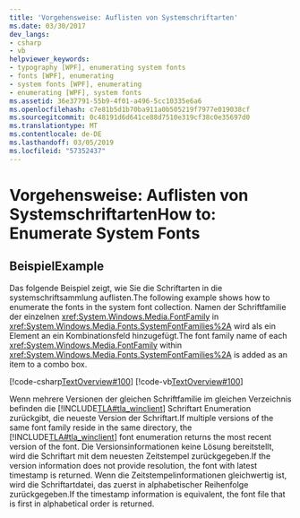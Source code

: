 ```yaml
---
title: 'Vorgehensweise: Auflisten von Systemschriftarten'
ms.date: 03/30/2017
dev_langs:
- csharp
- vb
helpviewer_keywords:
- typography [WPF], enumerating system fonts
- fonts [WPF], enumerating
- system fonts [WPF], enumerating
- enumerating [WPF], system fonts
ms.assetid: 36e37791-55b9-4f01-a496-5cc10335e6a6
ms.openlocfilehash: c7e81b5d1b70ba911a0b505219f7977e019038cf
ms.sourcegitcommit: 0c48191d6d641ce88d7510e319cf38c0e35697d0
ms.translationtype: MT
ms.contentlocale: de-DE
ms.lasthandoff: 03/05/2019
ms.locfileid: "57352437"
---
```

# <a name="how-to-enumerate-system-fonts"></a><span data-ttu-id="035ce-102">Vorgehensweise: Auflisten von Systemschriftarten</span><span class="sxs-lookup"><span data-stu-id="035ce-102">How to: Enumerate System Fonts</span></span>
## <a name="example"></a><span data-ttu-id="035ce-103">Beispiel</span><span class="sxs-lookup"><span data-stu-id="035ce-103">Example</span></span>  
 <span data-ttu-id="035ce-104">Das folgende Beispiel zeigt, wie Sie die Schriftarten in die systemschriftsammlung auflisten.</span><span class="sxs-lookup"><span data-stu-id="035ce-104">The following example shows how to enumerate the fonts in the system font collection.</span></span> <span data-ttu-id="035ce-105">Namen der Schriftfamilie der einzelnen <xref:System.Windows.Media.FontFamily> in <xref:System.Windows.Media.Fonts.SystemFontFamilies%2A> wird als ein Element an ein Kombinationsfeld hinzugefügt.</span><span class="sxs-lookup"><span data-stu-id="035ce-105">The font family name of each <xref:System.Windows.Media.FontFamily> within <xref:System.Windows.Media.Fonts.SystemFontFamilies%2A> is added as an item to a combo box.</span></span>  
  
 [!code-csharp[TextOverview#100](~/samples/snippets/csharp/VS_Snippets_Wpf/TextOverview/CSharp/Window1.xaml.cs#100)]
 [!code-vb[TextOverview#100](~/samples/snippets/visualbasic/VS_Snippets_Wpf/TextOverview/visualbasic/window1.xaml.vb#100)]  
  
 <span data-ttu-id="035ce-106">Wenn mehrere Versionen der gleichen Schriftfamilie im gleichen Verzeichnis befinden die [!INCLUDE[TLA#tla_winclient](../../../../includes/tlasharptla-winclient-md.md)] Schriftart Enumeration zurückgibt, die neueste Version der Schriftart.</span><span class="sxs-lookup"><span data-stu-id="035ce-106">If multiple versions of the same font family reside in the same directory, the [!INCLUDE[TLA#tla_winclient](../../../../includes/tlasharptla-winclient-md.md)] font enumeration returns the most recent version of the font.</span></span> <span data-ttu-id="035ce-107">Die Versionsinformationen keine Lösung bereitstellt, wird die Schriftart mit dem neuesten Zeitstempel zurückgegeben.</span><span class="sxs-lookup"><span data-stu-id="035ce-107">If the version information does not provide resolution, the font with latest timestamp is returned.</span></span> <span data-ttu-id="035ce-108">Wenn die Zeitstempelinformationen gleichwertig ist, wird die Schriftartdatei, das zuerst in alphabetischer Reihenfolge zurückgegeben.</span><span class="sxs-lookup"><span data-stu-id="035ce-108">If the timestamp information is equivalent, the font file that is first in alphabetical order is returned.</span></span>
